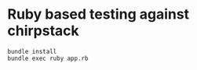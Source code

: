 Ruby based testing against chirpstack
=====================================

```
bundle install
bundle exec ruby app.rb
```
